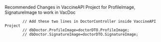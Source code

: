 Recommended Changes in VaccineAPI Project for ProfileImage, SignatureImage to work in VacDoc

            // Add these two lines in DoctorController inside VaccineAPI Project
            // dbDoctor.ProfileImage=doctorDTO.ProfileImage;
            // dbDoctor.SignatureImage=doctorDTO.SignatureImage;

<!-- $env:NODE_OPTIONS = "--openssl-legacy-provider" -->
<!-- export NODE_OPTIONS=--openssl-legacy-provider -->
